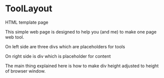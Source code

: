 # ToolLayout

HTML template page

This simple web page is designed to help you (and me) to make one page web tool.

On left side are three divs which are placeholders for tools

On right side is div which is placeholder for content

The main thing explained here is how to make div height adjusted to height of browser window.
